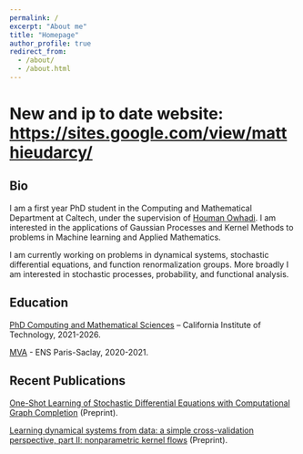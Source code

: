 ```yaml
---
permalink: /
excerpt: "About me"
title: "Homepage"
author_profile: true
redirect_from: 
  - /about/
  - /about.html
---
```


# New and ip to date website: https://sites.google.com/view/matthieudarcy/

## Bio



I am a first year PhD student in the Computing and Mathematical Department at Caltech, under the supervision of [Houman Owhadi](http://users.cms.caltech.edu/~owhadi/index.htm). I am interested in the applications of Gaussian Processes and Kernel Methods to problems in Machine learning and Applied Mathematics. 

I am currently working on problems in dynamical systems, stochastic differential equations, and function renormalization groups. More broadly I am interested in stochastic processes, probability, and functional analysis. 

  

## Education

[PhD Computing and Mathematical Sciences](https://www.cms.caltech.edu/) – California Institute of Technology, 2021-2026.

[MVA](https://www.master-mva.com/) - ENS Paris-Saclay, 2020-2021.

## Recent Publications

[One-Shot Learning of Stochastic Differential Equations with Computational Graph Completion](https://www.researchgate.net/publication/358263232_One-Shot_Learning_of_Stochastic_Differential_Equations_with_Computational_Graph_Completion) (Preprint).

[Learning dynamical systems from data: a simple cross-validation perspective, part II: nonparametric kernel flows](https://www.researchgate.net/publication/356818178_Learning_dynamical_systems_from_data_a_simple_cross-validation_perspective_part_II_nonparametric_kernel_flows) (Preprint).



 

